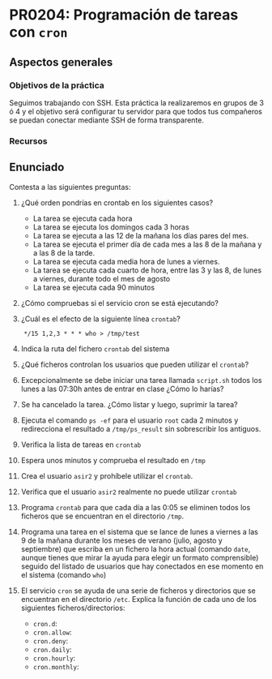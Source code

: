 # PR0204: Programación de tareas con `cron`

## Aspectos generales

### Objetivos de la práctica

Seguimos trabajando con SSH. Esta práctica la realizaremos en grupos de 3 ó 4 y el objetivo será configurar tu servidor para que todos tus compañeros se puedan conectar mediante SSH de forma transparente.


### Recursos


## Enunciado

Contesta a las siguientes preguntas:

1. ¿Qué orden pondrías en crontab en los siguientes casos?

    - La tarea se ejecuta cada hora
    - La tarea se ejecuta los domingos cada 3 horas
    - La tarea se ejecuta a las 12 de la mañana los días pares del mes.
    - La tarea se ejecuta el primer día de cada mes a las 8 de la mañana y a las 8 de la tarde.
    - La tarea se ejecuta cada media hora de lunes a viernes.
    - La tarea se ejecuta cada cuarto de hora, entre las 3 y las 8, de lunes a viernes, durante todo el mes de agosto
    - La tarea se ejecuta cada 90 minutos

2. ¿Cómo compruebas si el servicio cron se está ejecutando?

3. ¿Cuál es el efecto de la siguiente línea `crontab`?

```
    */15 1,2,3 * * * who > /tmp/test
```

4. Indica la ruta del fichero `crontab` del sistema

5. ¿Qué ficheros controlan los usuarios que pueden utilizar el `crontab`?

6. Excepcionalmente se debe iniciar una tarea llamada `script.sh` todos los lunes a las 07:30h antes de entrar en clase ¿Cómo lo harías?

7. Se ha cancelado la tarea. ¿Cómo listar y luego, suprimir la tarea?

8. Ejecuta el comando `ps -ef` para el usuario `root` cada 2 minutos y redirecciona el resultado a `/tmp/ps_result` sin sobrescribir los antiguos.

9. Verifica la lista de tareas en `crontab`

10. Espera unos minutos y comprueba el resultado en `/tmp`

11. Crea el usuario `asir2` y prohíbele utilizar el `crontab`.

12. Verifica que el usuario `asir2` realmente no puede utilizar `crontab`

13. Programa `crontab` para que cada día a las 0:05 se eliminen todos los ficheros que se encuentran en el directorio `/tmp`.

14. Programa una tarea en el sistema que se lance de lunes a viernes a las 9 de la mañana durante los meses de verano (julio, agosto y septiembre) que escriba en un fichero la hora actual (comando `date`, aunque tienes que mirar la ayuda para elegir un formato comprensible) seguido del listado de usuarios que hay conectados en ese momento en el sistema (comando `who`)

15. El servicio `cron` se ayuda de una serie de ficheros y directorios que se encuentran en el directorio `/etc`. Explica la función de cada uno de los siguientes ficheros/directorios:
    - `cron.d`:
    - `cron.allow`:
    - `cron.deny`:
    - `cron.daily`:
    - `cron.hourly`:
    - `cron.monthly`:
